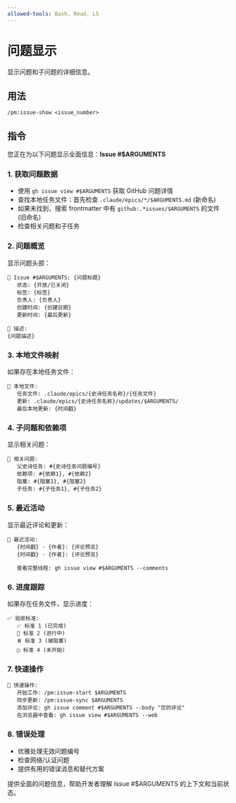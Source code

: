 ```yaml
---
allowed-tools: Bash, Read, LS
---
```


# 问题显示

显示问题和子问题的详细信息。

## 用法
```
/pm:issue-show <issue_number>
```

## 指令

您正在为以下问题显示全面信息：**Issue #$ARGUMENTS**

### 1. 获取问题数据
- 使用 `gh issue view #$ARGUMENTS` 获取 GitHub 问题详情
- 查找本地任务文件：首先检查 `.claude/epics/*/$ARGUMENTS.md` (新命名)
- 如果未找到，搜索 frontmatter 中有 `github:.*issues/$ARGUMENTS` 的文件 (旧命名)
- 检查相关问题和子任务

### 2. 问题概览
显示问题头部：
```
🎫 Issue #$ARGUMENTS: {问题标题}
   状态: {开放/已关闭}
   标签: {标签}
   负责人: {负责人}
   创建时间: {创建日期}
   更新时间: {最后更新}
   
📝 描述:
{问题描述}
```

### 3. 本地文件映射
如果存在本地任务文件：
```
📁 本地文件:
   任务文件: .claude/epics/{史诗任务名称}/{任务文件}
   更新: .claude/epics/{史诗任务名称}/updates/$ARGUMENTS/
   最后本地更新: {时间戳}
```

### 4. 子问题和依赖项
显示相关问题：
```
🔗 相关问题:
   父史诗任务: #{史诗任务问题编号}
   依赖项: #{依赖1}, #{依赖2}
   阻塞: #{阻塞1}, #{阻塞2}
   子任务: #{子任务1}, #{子任务2}
```

### 5. 最近活动
显示最近评论和更新：
```
💬 最近活动:
   {时间戳} - {作者}: {评论预览}
   {时间戳} - {作者}: {评论预览}
   
   查看完整线程: gh issue view #$ARGUMENTS --comments
```

### 6. 进度跟踪
如果存在任务文件，显示进度：
```
✅ 验收标准:
   ✅ 标准 1 (已完成)
   🔄 标准 2 (进行中)
   ⏸️ 标准 3 (被阻塞)
   □ 标准 4 (未开始)
```

### 7. 快速操作
```
🚀 快速操作:
   开始工作: /pm:issue-start $ARGUMENTS
   同步更新: /pm:issue-sync $ARGUMENTS
   添加评论: gh issue comment #$ARGUMENTS --body "您的评论"
   在浏览器中查看: gh issue view #$ARGUMENTS --web
```

### 8. 错误处理
- 优雅处理无效问题编号
- 检查网络/认证问题
- 提供有用的错误消息和替代方案

提供全面的问题信息，帮助开发者理解 Issue #$ARGUMENTS 的上下文和当前状态。